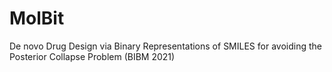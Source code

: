 # MolBit
De novo Drug Design via Binary Representations of SMILES for avoiding the Posterior Collapse Problem (BIBM 2021)
